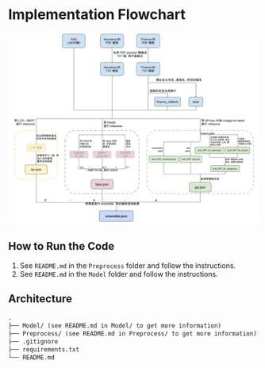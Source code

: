 # Implementation Flowchart
![Flowchart](images/Flowchart.png)

## How to Run the Code
1. See `README.md` in the `Preprocess` folder and follow the instructions.
2. See `README.md` in the `Model` folder and follow the instructions.

## Architecture
```
.
├── Model/ (see README.md in Model/ to get more information)
├── Preprocess/ (see README.md in Preprocess/ to get more information)
├── .gitignore
├── requirements.txt
└── README.md
```